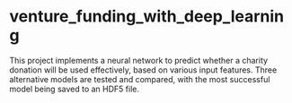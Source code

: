 # venture_funding_with_deep_learning
This project implements a neural network to predict whether a charity donation will be used effectively, based on various input features. Three alternative models are tested and compared, with the most successful model being saved to an HDF5 file.
